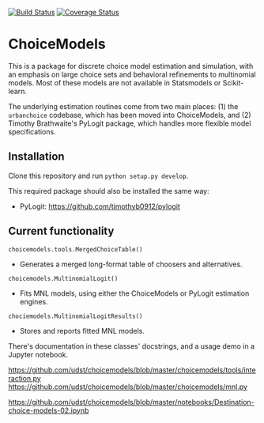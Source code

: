 [![Build Status](https://travis-ci.org/UDST/choicemodels.svg?branch=master)](https://travis-ci.org/UDST/choicemodels)
[![Coverage Status](https://coveralls.io/repos/github/UDST/choicemodels/badge.svg?branch=master)](https://coveralls.io/github/UDST/choicemodels?branch=master)

# ChoiceModels

This is a package for discrete choice model estimation and simulation, with an emphasis on large choice sets and behavioral refinements to multinomial models. Most of these models are not available in Statsmodels or Scikit-learn.

The underlying estimation routines come from two main places: (1) the `urbanchoice` codebase, which has been moved into ChoiceModels, and (2) Timothy Brathwaite's PyLogit package, which handles more flexible model specifications.


## Installation

Clone this repository and run `python setup.py develop`.

This required package should also be installed the same way:
- PyLogit: https://github.com/timothyb0912/pylogit


## Current functionality

`choicemodels.tools.MergedChoiceTable()`

- Generates a merged long-format table of choosers and alternatives.

`choicemodels.MultinomialLogit()`

- Fits MNL models, using either the ChoiceModels or PyLogit estimation engines.

`chociemodels.MultinomialLogitResults()`

- Stores and reports fitted MNL models.

There's documentation in these classes' docstrings, and a usage demo in a Jupyter notebook.

https://github.com/udst/choicemodels/blob/master/choicemodels/tools/interaction.py
https://github.com/udst/choicemodels/blob/master/choicemodels/mnl.py

https://github.com/udst/choicemodels/blob/master/notebooks/Destination-choice-models-02.ipynb
